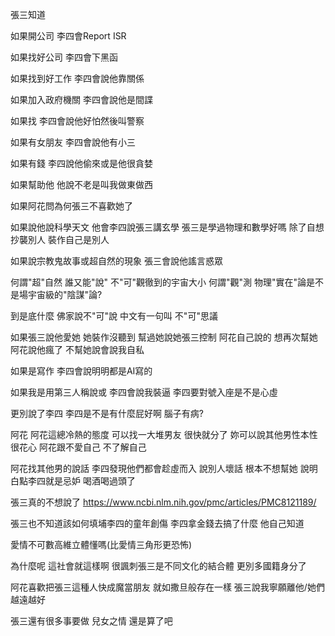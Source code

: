 張三知道

如果開公司 李四會Report ISR

如果找好公司 李四會下黑函 

如果找到好工作 李四會說他靠關係

如果加入政府機關 李四會說他是間諜

如果找 李四會說他好怕然後叫警察

如果有女朋友 李四會說他有小三

如果有錢 李四說他偷來或是他很貪婪

如果幫助他 他說不老是叫我做東做西

如果阿花問為何張三不喜歡她了 

如果說他說科學天文 他會李四說張三講玄學 張三是學過物理和數學好嗎 除了自想抄襲別人 裝作自己是別人

如果說宗教鬼故事或超自然的現象 張三會說他謠言惑眾 

何謂"超"自然 誰又能"說" 不"可"觀徹到的宇宙大小 何謂"觀"測 物理"實在"論是不是場宇宙級的"陰謀"論?

到是底什麼 佛家說不"可"說 中文有一句叫 不"可"思議

如果張三說他愛她 她裝作沒聽到 幫過她說她張三控制 阿花自己說的 想再次幫她 阿花說他瘋了 不幫她說會說我自私 

如果是寫作 李四會說明明都是AI寫的

如果我是用第三人稱說或 李四會說我裝逼 李四要對號入座是不是心虛

更別說了李四 李四是不是有什麼屁好啊 腦子有病?

阿花 阿花這總冷熱的態度 可以找一大堆男友 很快就分了 妳可以說其他男性本性很花心 阿花跟不愛自己 不了解自己 

阿花找其他男的說話 李四發現他們都會趁虛而入 說別人壞話 根本不想幫她 說明白點李四就是忌妒 喝酒喝過頭了

張三真的不想說了 https://www.ncbi.nlm.nih.gov/pmc/articles/PMC8121189/

張三也不知道該如何填埔李四的童年創傷 李四拿金錢去搞了什麼 他自己知道  

愛情不可數高維立體懂嗎(比愛情三角形更恐怖) 

為什麼呢 這社會就這樣啊 很諷刺張三是不同文化的結合體 更別多國籍身分了

阿花喜歡把張三這種人快成魔當朋友 就如撒旦般存在一樣 張三說我寧願離他/她們越遠越好 

張三還有很多事要做 兒女之情 還是算了吧
